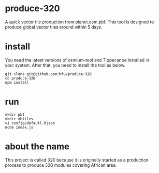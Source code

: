# produce-320
A quick vector tile production from planet.osm.pbf. This tool is designed to produce global vector tiles around within 5 days.

# install
You need the latest versions of osmium-tool and Tippecanoe installed in your system. After that, you need to install the tool as below.
```config
git clone git@github.com:hfu/produce-320
cd produce-320
npm install
```

# run
```config
mkdir pbf
mkdir mbtiles
vi config/defautl.hjson
node index.js
```

# about the name
This project is called 320 because it is originally started as a production process to produce 320 modules covering African area.

